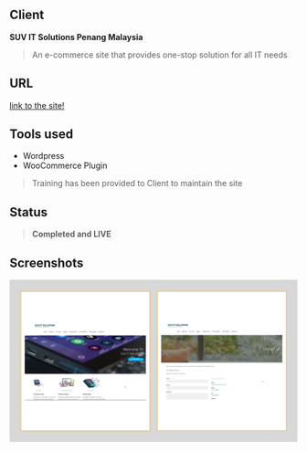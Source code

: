 ## Client
**SUV IT Solutions Penang Malaysia**

> An e-commerce site that provides one-stop solution for all IT needs

## URL
[link to the site!](http://www.suvitsolution.com/)

## Tools used
* Wordpress
* WooCommerce Plugin

> Training has been provided to Client to maintain the site

## Status
> **Completed and LIVE**


## Screenshots
![](images/suv1.png)
